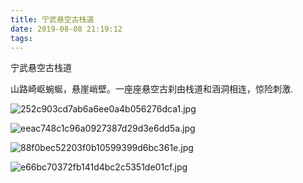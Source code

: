 ```yaml
---
title: 宁武悬空古栈道
date: 2019-08-08 21:19:12
tags:
---
```

宁武悬空古栈道

山路崎岖蜿蜒，悬崖峭壁。一座座悬空古刹由栈道和涵洞相连，惊险刺激.

![252c903cd7ab6a6ee0a4b056276dca1.jpg](https://i.loli.net/2019/08/08/K5jnoUFfRlBdWCw.jpg)
<!---more--->
![eeac748c1c96a0927387d29d3e6dd5a.jpg](https://i.loli.net/2019/08/08/B6W25ZaxSKoUhmr.jpg)

![88f0bec52203f0b10599399d6bc361e.jpg](https://i.loli.net/2019/08/08/hFaDu7CpOR5Q3KX.jpg)

![e66bc70372fb141d4bc2c5351de01cf.jpg](https://i.loli.net/2019/08/08/mkXsfGz8nbd3utw.jpg)

